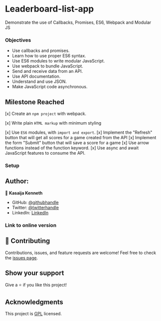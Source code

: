 # Leaderboard-list-app
Demonstrate the use of Callbacks, Promises, ES6, Webpack and Modular JS
### Objectives
- Use callbacks and promises.
- Learn how to use proper ES6 syntax.
- Use ES6 modules to write modular JavaScript.
- Use webpack to bundle JavaScript.
- Send and receive data from an API.
- Use API documentation.
- Understand and use JSON.
- Make JavaScript code asynchronous.
## Milestone Reached
 [x] Create an `npm project` with webpack.

 [x] Write plain `HTML markup` with minimum styling

 [x] Use `ES6` modules, with `import and export`.
 [x] Implement the "Refresh" button that will get all scores for a game created from the API
 [x] Implement the form "Submit" button that will save a score for a game
 [x] Use arrow functions instead of the function keyword.
 [x] Use async and await JavaScript features to consume the API.
### Setup
## Author:
👤 **Kasaija Kenneth**
- GitHub: [@githubhandle](https://github.com/Kasaija-Kenneth)
- Twitter: [@twitterhandle](https://twitter.com/@kenn_ug)
- LinkedIn: [LinkedIn](https://linkedin.com/in/kenneth-k-310722234)
### Link to online version
## 🤝 Contributing
Contributions, issues, and feature requests are welcome!
Feel free to check the [issues page](../../issues/).
## Show your support
Give a ⭐️ if you like this project!
## Acknowledgments

This project is [GPL](./LICENSE) licensed.
